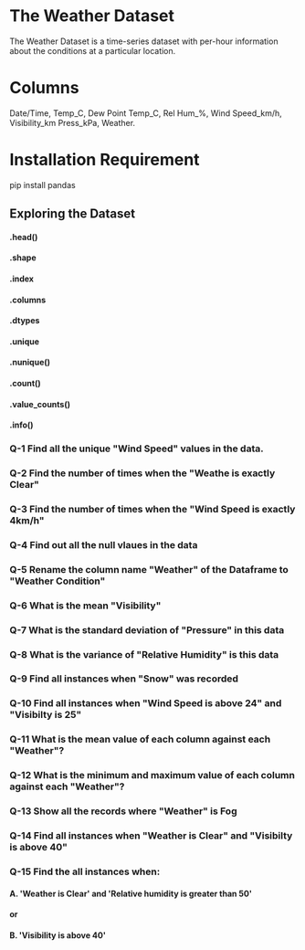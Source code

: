 # The Weather Dataset
<p> 
The Weather Dataset is a time-series dataset with per-hour information about the conditions at a particular location.
</p>

# Columns
<p>Date/Time, Temp_C,	Dew Point Temp_C,	Rel Hum_%,	Wind Speed_km/h,	Visibility_km	Press_kPa,	Weather.</p>

# Installation Requirement
pip install pandas

## Exploring the Dataset 
#### .head()
#### .shape
#### .index
#### .columns
#### .dtypes
#### .unique
#### .nunique()
#### .count() 
#### .value_counts()
#### .info()

### Q-1 Find all the unique "Wind Speed" values in the data.
### Q-2 Find the number of times when the "Weathe is exactly Clear"
### Q-3 Find the number of times when the "Wind Speed is exactly 4km/h" 
### Q-4 Find out all the null vlaues in the data
### Q-5 Rename the column name "Weather" of the Dataframe to "Weather Condition"
### Q-6 What is the mean "Visibility"
### Q-7 What is the standard deviation of "Pressure" in this data
### Q-8 What is the variance of "Relative Humidity" is this data
### Q-9 Find all instances when "Snow" was recorded
### Q-10 Find all instances when "Wind Speed is above 24" and "Visibilty is 25"
### Q-11 What is the mean value of each column against each "Weather"?
### Q-12 What is the minimum and maximum value of each column against each "Weather"?
### Q-13 Show all the records where "Weather" is Fog
### Q-14 Find all instances when "Weather is Clear" and "Visibilty is above 40"
### Q-15 Find the all instances when:
#### A. 'Weather is Clear' and 'Relative humidity is greater than 50'
#### or
#### B. 'Visibility is above 40'
